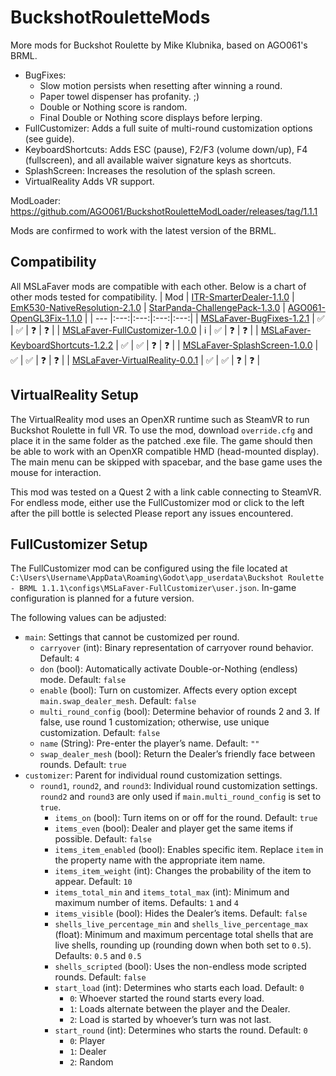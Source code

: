 # BuckshotRouletteMods
More mods for Buckshot Roulette by Mike Klubnika, based on AGO061's BRML.

* BugFixes:
  * Slow motion persists when resetting after winning a round.
  * Paper towel dispenser has profanity. ;)
  * Double or Nothing score is random.
  * Final Double or Nothing score displays before lerping.
* FullCustomizer: Adds a full suite of multi-round customization options (see guide).
* KeyboardShortcuts: Adds ESC (pause), F2/F3 (volume down/up), F4 (fullscreen), and all available waiver signature keys as shortcuts.
* SplashScreen: Increases the resolution of the splash screen.
* VirtualReality Adds VR support.

ModLoader: https://github.com/AGO061/BuckshotRouletteModLoader/releases/tag/1.1.1

Mods are confirmed to work with the latest version of the BRML.

## Compatibility
All MSLaFaver mods are compatible with each other. Below is a chart of other mods tested for compatibility.
| Mod | [ITR-SmarterDealer-1.1.0](https://github.com/ITR13/BuckshotRouletteMods/releases/latest) | [EmK530-NativeResolution-2.1.0](https://github.com/EmK530/BRMods/tree/main/BRML/NativeResolution/Release) | [StarPanda-ChallengePack-1.3.0](https://github.com/StarPandaBeg/ChallengePack/tree/main) | [AGO061-OpenGL3Fix-1.1.0](https://github.com/AGO061/BuckshotRouletteModLoader/blob/main/mods/OpenGL3Fix.md) |
| --- |:---:|:---:|:---:|:---:|
| [MSLaFaver-BugFixes-1.2.1](https://github.com/MSLaFaver/BuckshotRouletteMods/releases/latest) | ✅ | ✅ | ❓ | ❓ |
| [MSLaFaver-FullCustomizer-1.0.0](https://github.com/MSLaFaver/BuckshotRouletteMods/releases/latest) | ℹ️ | ✅ | ❓ | ❓ |
| [MSLaFaver-KeyboardShortcuts-1.2.2](https://github.com/MSLaFaver/BuckshotRouletteMods/releases/latest) | ✅ | ✅ | ❓ | ❓ |
| [MSLaFaver-SplashScreen-1.0.0](https://github.com/MSLaFaver/BuckshotRouletteMods/releases/latest) | ✅ | ✅ | ❓ | ❓ |
| [MSLaFaver-VirtualReality-0.0.1](https://github.com/MSLaFaver/BuckshotRouletteMods/releases/latest) | ✅ | ✅ | ❓ | ❓ |

## VirtualReality Setup
The VirtualReality mod uses an OpenXR runtime such as SteamVR to run Buckshot Roulette in full VR. To use the mod, download `override.cfg` and place it in the same folder as the patched .exe file. The game should then be able to work with an OpenXR compatible HMD (head-mounted display). The main menu can be skipped with spacebar, and the base game uses the mouse for interaction.

This mod was tested on a Quest 2 with a link cable connecting to SteamVR. For endless mode, either use the FullCustomizer mod or click to the left after the pill bottle is selected Please report any issues encountered.

## FullCustomizer Setup
The FullCustomizer mod can be configured using the file located at `C:\Users\Username\AppData\Roaming\Godot\app_userdata\Buckshot Roulette - BRML 1.1.1\configs\MSLaFaver-FullCustomizer\user.json`. In-game configuration is planned for a future version.

The following values can be adjusted:
* `main`: Settings that cannot be customized per round.
  * `carryover` (int): Binary representation of carryover round behavior. Default: `4`
  * `don` (bool): Automatically activate Double-or-Nothing (endless) mode. Default: `false`
  * `enable` (bool): Turn on customizer. Affects every option except `main.swap_dealer_mesh`. Default: `false`
  * `multi_round_config` (bool): Determine behavior of rounds 2 and 3. If false, use round 1 customization; otherwise, use unique customization. Default: `false`
  * `name` (String): Pre-enter the player’s name. Default: `""`
  * `swap_dealer_mesh` (bool): Return the Dealer’s friendly face between rounds. Default: `true`
* `customizer`: Parent for individual round customization settings.
  * `round1`, `round2`, and `round3`: Individual round customization settings. `round2` and `round3` are only used if `main.multi_round_config` is set to `true`.
    * `items_on` (bool): Turn items on or off for the round. Default: `true`
    * `items_even` (bool): Dealer and player get the same items if possible. Default: `false`
    * `items_item_enabled` (bool): Enables specific item. Replace `item` in the property name with the appropriate item name.
    * `items_item_weight` (int): Changes the probability of the item to appear. Default: `10`
    * `items_total_min` and `items_total_max` (int): Minimum and maximum number of items. Defaults: `1` and `4`
    * `items_visible` (bool): Hides the Dealer’s items. Default: `false`
    * `shells_live_percentage_min` and `shells_live_percentage_max` (float): Minimum and maximum percentage total shells that are live shells, rounding up (rounding down when both set to `0.5`). Defaults: `0.5` and `0.5`
    * `shells_scripted` (bool): Uses the non-endless mode scripted rounds. Default: `false`
    * `start_load` (int): Determines who starts each load. Default: `0`
      * `0`: Whoever started the round starts every load.
      * `1`: Loads alternate between the player and the Dealer.
      * `2`: Load is started by whoever’s turn was not last.
    * `start_round` (int): Determines who starts the round. Default: `0`
      * `0`: Player
      * `1`: Dealer
      * `2`: Random
